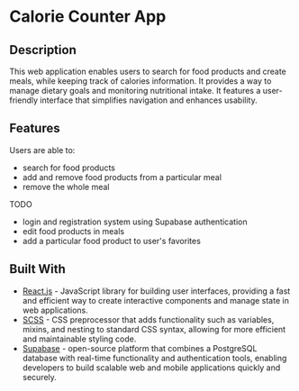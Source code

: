 # Calorie Counter App

## Description

This web application enables users to search for food products and create meals, while keeping track of calories information. It provides a way to manage dietary goals and monitoring nutritional intake. It features a user-friendly interface that simplifies navigation and enhances usability.

## Features

Users are able to:
- search for food products
- add and remove food products from a particular meal
- remove the whole meal

TODO
- login and registration system using Supabase authentication
- edit food products in meals
- add a particular food product to user's favorites

## Built With

- [React.js](https://react.dev/) - JavaScript library for building user interfaces, providing a fast and efficient way to create interactive components and manage state in web applications.
- [SCSS](https://sass-lang.com/) - CSS preprocessor that adds functionality such as variables, mixins, and nesting to standard CSS syntax, allowing for more efficient and maintainable styling code.
- [Supabase](https://supabase.com/) - open-source platform that combines a PostgreSQL database with real-time functionality and authentication tools, enabling developers to build scalable web and mobile applications quickly and securely.
